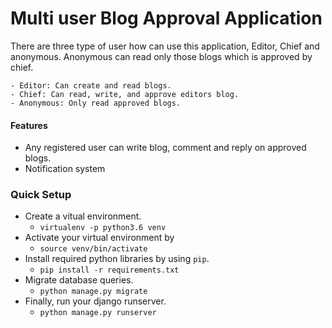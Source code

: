 # Multi user Blog Approval Application

There are three type of user how can use this application, Editor, Chief and anonymous. Anonymous can read only those blogs which is approved by chief.

    - Editor: Can create and read blogs.
    - Chief: Can read, write, and approve editors blog.
    - Anonymous: Only read approved blogs.
#### Features
- Any registered user can write blog, comment and reply on approved blogs.
- Notification system
### Quick Setup
- Create a vitual environment.
  - `virtualenv -p python3.6 venv`
- Activate your virtual environment by
  - `source venv/bin/activate`
- Install required python libraries by using `pip`.
  - `pip install -r requirements.txt`
- Migrate database queries.
  - `python manage.py migrate`
- Finally, run your django runserver.
  - `python manage.py runserver`
